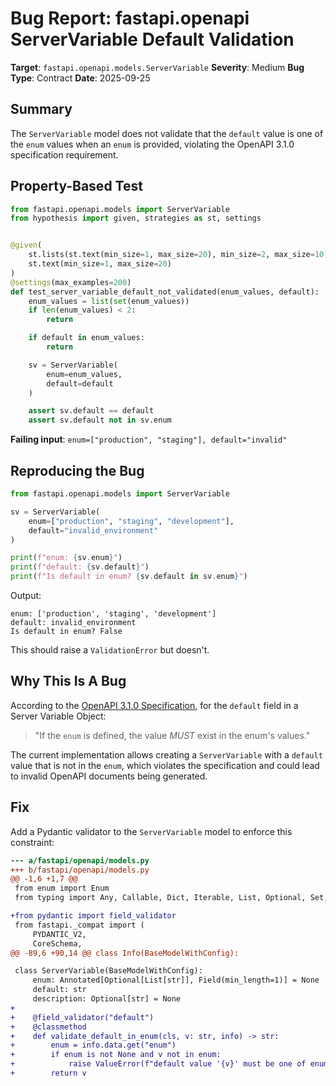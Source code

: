 # Bug Report: fastapi.openapi ServerVariable Default Validation

**Target**: `fastapi.openapi.models.ServerVariable`
**Severity**: Medium
**Bug Type**: Contract
**Date**: 2025-09-25

## Summary

The `ServerVariable` model does not validate that the `default` value is one of the `enum` values when an `enum` is provided, violating the OpenAPI 3.1.0 specification requirement.

## Property-Based Test

```python
from fastapi.openapi.models import ServerVariable
from hypothesis import given, strategies as st, settings


@given(
    st.lists(st.text(min_size=1, max_size=20), min_size=2, max_size=10),
    st.text(min_size=1, max_size=20)
)
@settings(max_examples=200)
def test_server_variable_default_not_validated(enum_values, default):
    enum_values = list(set(enum_values))
    if len(enum_values) < 2:
        return

    if default in enum_values:
        return

    sv = ServerVariable(
        enum=enum_values,
        default=default
    )

    assert sv.default == default
    assert sv.default not in sv.enum
```

**Failing input**: `enum=["production", "staging"], default="invalid"`

## Reproducing the Bug

```python
from fastapi.openapi.models import ServerVariable

sv = ServerVariable(
    enum=["production", "staging", "development"],
    default="invalid_environment"
)

print(f"enum: {sv.enum}")
print(f"default: {sv.default}")
print(f"Is default in enum? {sv.default in sv.enum}")
```

Output:
```
enum: ['production', 'staging', 'development']
default: invalid_environment
Is default in enum? False
```

This should raise a `ValidationError` but doesn't.

## Why This Is A Bug

According to the [OpenAPI 3.1.0 Specification](https://spec.openapis.org/oas/v3.1.0#server-variable-object), for the `default` field in a Server Variable Object:

> "If the `enum` is defined, the value _MUST_ exist in the enum's values."

The current implementation allows creating a `ServerVariable` with a `default` value that is not in the `enum`, which violates the specification and could lead to invalid OpenAPI documents being generated.

## Fix

Add a Pydantic validator to the `ServerVariable` model to enforce this constraint:

```diff
--- a/fastapi/openapi/models.py
+++ b/fastapi/openapi/models.py
@@ -1,6 +1,7 @@
 from enum import Enum
 from typing import Any, Callable, Dict, Iterable, List, Optional, Set, Type, Union

+from pydantic import field_validator
 from fastapi._compat import (
     PYDANTIC_V2,
     CoreSchema,
@@ -89,6 +90,14 @@ class Info(BaseModelWithConfig):

 class ServerVariable(BaseModelWithConfig):
     enum: Annotated[Optional[List[str]], Field(min_length=1)] = None
     default: str
     description: Optional[str] = None
+
+    @field_validator("default")
+    @classmethod
+    def validate_default_in_enum(cls, v: str, info) -> str:
+        enum = info.data.get("enum")
+        if enum is not None and v not in enum:
+            raise ValueError(f"default value '{v}' must be one of enum values: {enum}")
+        return v
```